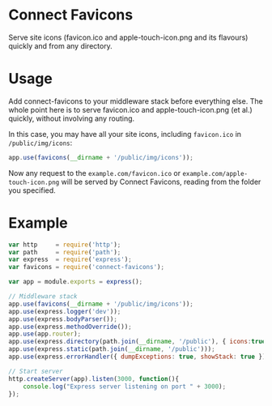 Connect Favicons
================
Serve site icons (favicon.ico and apple-touch-icon.png and its flavours) quickly and from any directory.


Usage
=====
Add connect-favicons to your middleware stack before everything else. The whole point here is to serve favicon.ico and apple-touch-icon.png (et al.) quickly, without involving any routing.

In this case, you may have all your site icons, including `favicon.ico` in `/public/img/icons`:

```js
app.use(favicons(__dirname + '/public/img/icons'));
```

Now any request to the `example.com/favicon.ico` or `example.com/apple-touch-icon.png` will be served by Connect Favicons, reading from the folder you specified.

Example
=======

```js
var http     = require('http');
var path     = require('path');
var express  = require('express');
var favicons = require('connect-favicons');

var app = module.exports = express();

// Middleware stack
app.use(favicons(__dirname + '/public/img/icons'));
app.use(express.logger('dev'));
app.use(express.bodyParser());
app.use(express.methodOverride());
app.use(app.router);
app.use(express.directory(path.join(__dirname, '/public'), { icons:true }));
app.use(express.static(path.join(__dirname, '/public')));
app.use(express.errorHandler({ dumpExceptions: true, showStack: true }));

// Start server
http.createServer(app).listen(3000, function(){
    console.log("Express server listening on port " + 3000);
});
```

